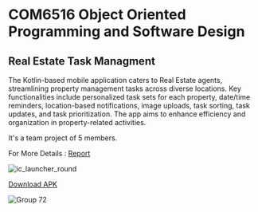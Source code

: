 # COM6516 Object Oriented Programming and Software Design
## Real Estate Task Managment 

The Kotlin-based mobile application caters to Real Estate agents, streamlining property management tasks across diverse locations. Key functionalities include personalized task sets for each property, date/time reminders, location-based notifications, image uploads, task sorting, task updates, and task prioritization. The app aims to enhance efficiency and organization in property-related activities.

It's a team project of 5 members.

For More Details : [Report](https://github.com/manukj/university_COM6510_app_development/blob/dev/Team2_Real_Estate_Todo_App_Report.pdf)

![ic_launcher_round](https://github.com/manukj/university_COM6510_app_development/assets/22499119/c979b626-a565-4234-a552-59ed07828d5e)

[Download APK](https://github.com/manukj/university_COM6510_app_development/blob/dev/app-debug.apk)


![Group 72](https://github.com/manukj/university_COM6510_app_development/assets/22499119/4ea7e53c-0f31-401b-8f93-6824afc4eba9)
